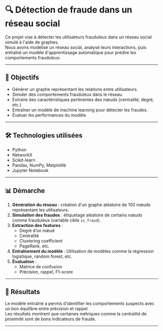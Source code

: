 # 🔍 Détection de fraude dans un réseau social

Ce projet vise à détecter les utilisateurs frauduleux dans un réseau social simulé à l'aide de graphes.  
Nous avons modélisé un réseau social, analysé leurs interactions, puis entraîné un modèle d'apprentissage automatique pour prédire les comportements frauduleux.

---

## 🎯 Objectifs

- Générer un graphe représentant les relations entre utilisateurs.
- Simuler des comportements frauduleux dans le réseau.
- Extraire des caractéristiques pertinentes des nœuds (centralité, degré, etc.)
- Entraîner un modèle de machine learning pour détecter les fraudes.
- Évaluer les performances du modèle.

---

## 🛠️ Technologies utilisées

- Python
- NetworkX
- Scikit-learn
- Pandas, NumPy, Matplotlib
- Jupyter Notebook

---

## 📊 Démarche

1. **Génération du réseau** : création d'un graphe aléatoire de 100 nœuds représentant les utilisateurs.
2. **Simulation des fraudes** : étiquetage aléatoire de certains nœuds comme frauduleux (variable cible `is_fraud`).
3. **Extraction des features** :
   - Degré d’un nœud
   - Centralité
   - Clustering coefficient
   - PageRank, etc.
4. **Entraînement du modèle** : Utilisation de modèles comme la régression logistique, random forest, etc.
5. **Évaluation** :
   - Matrice de confusion
   - Précision, rappel, F1-score



---

## 📌 Résultats

Le modèle entraîné a permis d’identifier les comportements suspects avec un bon équilibre entre précision et rappel.  
Les résultats montrent que certaines métriques comme la centralité de proximité sont de bons indicateurs de fraude.

---


